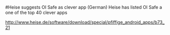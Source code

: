 #Heise suggests OI Safe as clever app (German)
Heise has listed OI Safe a one of the top 40 clever apps

http://www.heise.de/software/download/special/pfiffige_android_apps/b73_21
